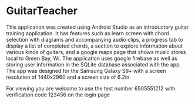 # GuitarTeacher
This application was created using Android Studio as an introductory guitar training application. It has features such as learn screen with 
chord selection with diagrams and accompanying audio clips, a progress tab to display a list of completed chords, a section to explore information 
about various kinds of guitars, and a google maps page that shows music stores local to Green Bay, Wi. The application uses google firebase as well 
as storing user information in the SQLite database associated with the app. The app was designed for the Samsung Galaxy S9+ with a screen resolution 
of 1440x2960 and a screen size of 6.2in.

For viewing you are welcome to use the test number 6505551212 with verification code 123456 on the login page
